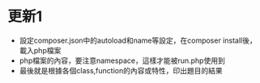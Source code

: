 # 更新1
- 設定composer.json中的autoload和name等設定，在composer install後，載入php檔案
- php檔案的內容，要注意namespace，這樣才能被run.php使用到
- 最後就是根據各個class,function的內容或特性，印出題目的結果

